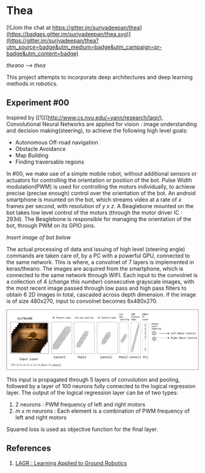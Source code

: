 # Thea

[![Join the chat at https://gitter.im/suriyadeepan/thea](https://badges.gitter.im/suriyadeepan/thea.svg)](https://gitter.im/suriyadeepan/thea?utm_source=badge&utm_medium=badge&utm_campaign=pr-badge&utm_content=badge)

*theano --> thea*

This project attempts to incorporate deep architectures and deep learning methods in robotics. 

## Experiment #00

Inspired by [[1][(http://www.cs.nyu.edu/~yann/research/lagr/), Convolutional Neural Networks are applied for vision : image understanding and decision making(steering), to achieve the following high level goals:

* Autonomous Off-road navigation
* Obstacle Avoidance
* Map Building
* Finding traversable regions

In #00, we make use of a simple mobile robot, without additional sensors or actuators for controlling the orientation or position of the bot. Pulse Width modulation(PWM) is used for controlling the motors individually, to achieve precise (precise enough) control over the orientation of the bot. An android smartphone is mounted on the bot, which streams video at a rate of *x* frames per second, with resolution of *y x z*. A Beaglebone mounted on the bot takes low level control of the motors (through the motor driver IC : 293d). The Beaglebone is responsible for managing the orientation of the bot, through PWM on its GPIO pins. 

*Insert image of bot below*

The actual processing of data and issuing of high level (steering angle) commands are taken care of, by a PC with a powerful GPU, connected to the same network. This is where, a convolnet of 7 layers is implemented in keras/theano. The images are acquired from the smartphone, which is connected to the same network through WIFI. Each input to the convolnet is a collection of 4 (*change this number*) consecutive grayscale images,  with the most recent image passed through low pass and high pass filters to obtain 6 2D images in total, cascaded across depth dimension. If the image is of size 480x270, input to convolnet becomes 6x480x270.

![ZeroNet](https://raw.githubusercontent.com/suriyadeepan/thea/master/img/arch_zeronet.png)

This input is propagated through 5 layers of convolution and pooling, followed by a layer of 100 neurons fully connected to the logical regression layer. The output of the logical regression layer can be of two types:

1. 2 neurons : PWM frequency of left and right motors
2. *m x m* neurons : Each element is a combination of PWM frequency of left and right motors

Squared loss is used as objective function for the final layer.

## References

1. [LAGR :  Learning Applied to Ground Robotics](http://www.cs.nyu.edu/~yann/research/lagr/)
